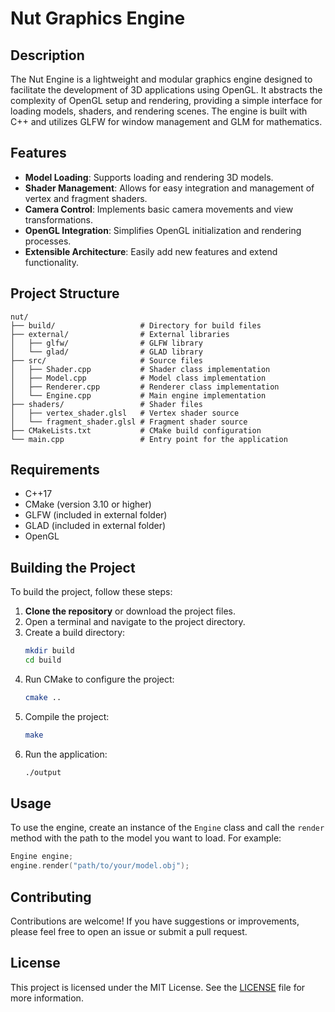 
# Nut Graphics Engine

## Description

The Nut Engine is a lightweight and modular graphics engine designed to facilitate the development of 3D applications using OpenGL. It abstracts the complexity of OpenGL setup and rendering, providing a simple interface for loading models, shaders, and rendering scenes. The engine is built with C++ and utilizes GLFW for window management and GLM for mathematics.

## Features

- **Model Loading**: Supports loading and rendering 3D models.
- **Shader Management**: Allows for easy integration and management of vertex and fragment shaders.
- **Camera Control**: Implements basic camera movements and view transformations.
- **OpenGL Integration**: Simplifies OpenGL initialization and rendering processes.
- **Extensible Architecture**: Easily add new features and extend functionality.

## Project Structure

```
nut/
├── build/                   # Directory for build files
├── external/                # External libraries
│   ├── glfw/                # GLFW library
│   └── glad/                # GLAD library
├── src/                     # Source files
│   ├── Shader.cpp           # Shader class implementation
│   ├── Model.cpp            # Model class implementation
│   ├── Renderer.cpp         # Renderer class implementation
│   └── Engine.cpp           # Main engine implementation
├── shaders/                 # Shader files
│   ├── vertex_shader.glsl   # Vertex shader source
│   └── fragment_shader.glsl # Fragment shader source
├── CMakeLists.txt           # CMake build configuration
└── main.cpp                 # Entry point for the application
```

## Requirements

- C++17
- CMake (version 3.10 or higher)
- GLFW (included in external folder)
- GLAD (included in external folder)
- OpenGL 

## Building the Project

To build the project, follow these steps:

1. **Clone the repository** or download the project files.
2. Open a terminal and navigate to the project directory.
3. Create a build directory:
   ```bash
   mkdir build
   cd build
   ```
4. Run CMake to configure the project:
   ```bash
   cmake ..
   ```
5. Compile the project:
   ```bash
   make
   ```
6. Run the application:
   ```bash
   ./output
   ```

## Usage

To use the engine, create an instance of the `Engine` class and call the `render` method with the path to the model you want to load. For example:

```cpp
Engine engine;
engine.render("path/to/your/model.obj");
```

## Contributing

Contributions are welcome! If you have suggestions or improvements, please feel free to open an issue or submit a pull request.

## License

This project is licensed under the MIT License. See the [LICENSE](LICENSE) file for more information.


